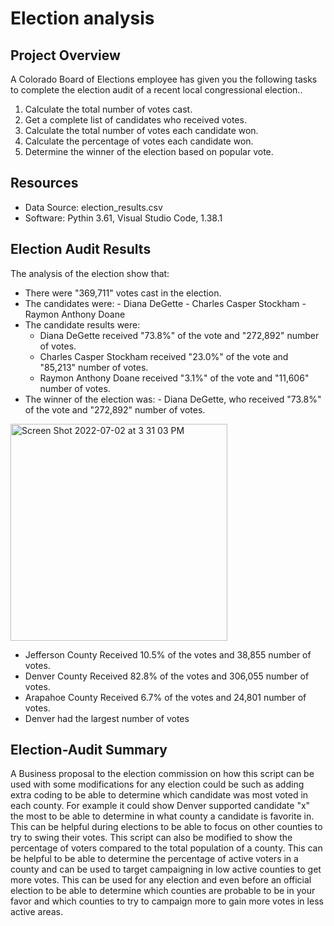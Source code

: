 # Election analysis

## Project Overview
A Colorado Board of Elections employee has given you the following tasks to complete the election audit of a recent local congressional election..

1. Calculate the total number of votes cast.
2. Get a complete list of candidates who received votes.
3. Calculate the total number of votes each candidate won.
4. Calculate the percentage of votes each candidate won.
5. Determine the winner of the election based on popular vote.

## Resources
- Data Source: election_results.csv
- Software: Pythin 3.61, Visual Studio Code, 1.38.1

## Election Audit Results
The analysis of the election show that:
- There were "369,711" votes cast in the election.
- The candidates were:
      - Diana DeGette
      - Charles Casper Stockham
      - Raymon Anthony Doane
 - The candidate results were:
      - Diana DeGette received "73.8%" of the vote and "272,892" number of votes.
      - Charles Casper Stockham received "23.0%" of the vote and "85,213" number of votes.
      - Raymon Anthony Doane received "3.1%" of the vote and "11,606" number of votes.
- The winner of the election was:
      - Diana DeGette, who received "73.8%" of the vote and "272,892" number of votes.

<img width="347" alt="Screen Shot 2022-07-02 at 3 31 03 PM" src="https://user-images.githubusercontent.com/104862099/177018699-46b10e98-c4cc-4a98-989b-bf3dc4a1c434.png">
      
- Jefferson County Received 10.5% of the votes and 38,855 number of votes.
- Denver County Received 82.8% of the votes and 306,055 number of votes.
- Arapahoe County Received 6.7% of the votes and 24,801 number of votes.
- Denver had the largest number of votes


## Election-Audit Summary
A Business proposal to the election commission on how this script can be used with some modifications for any election could be such as adding extra coding to be able to determine which candidate was most voted in each county. For example it could show Denver supported candidate "x" the most to be able to determine in what county a candidate is favorite in. This can be helpful during elections to be able to focus on other counties to try to swing their votes. This script can also be modified to show the percentage of voters compared to the total population of a county. This can be helpful to be able to determine the percentage of active voters in a county and can be used to target campaigning in low active counties to get more votes. This can be used for any election and even before an official election to be able to determine which counties are probable to be in your favor and which counties to try to campaign more to gain more votes in less active areas.
